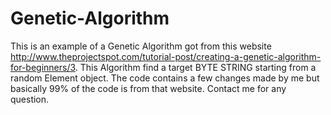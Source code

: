 # Genetic-Algorithm

This is an example of a Genetic Algorithm got from this website http://www.theprojectspot.com/tutorial-post/creating-a-genetic-algorithm-for-beginners/3.
This Algorithm find a target BYTE STRING starting from a random Element object.
The code contains a few changes made by me but basically 99% of the code is from that website.
Contact me for any question.
